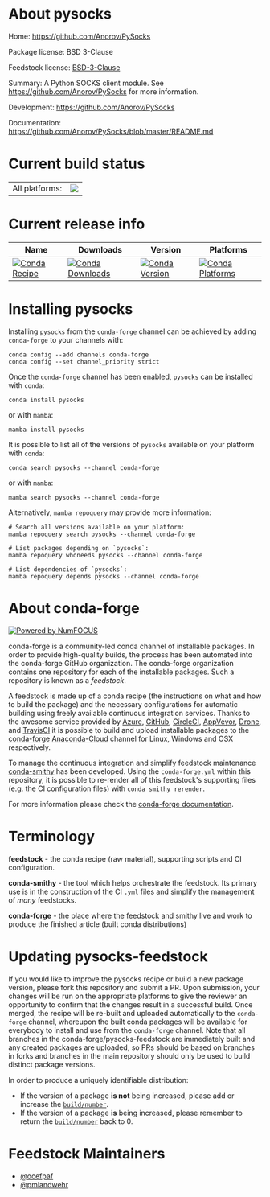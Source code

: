 About pysocks
=============

Home: https://github.com/Anorov/PySocks

Package license: BSD 3-Clause

Feedstock license: [BSD-3-Clause](https://github.com/conda-forge/pysocks-feedstock/blob/main/LICENSE.txt)

Summary: A Python SOCKS client module. See https://github.com/Anorov/PySocks for more information.

Development: https://github.com/Anorov/PySocks

Documentation: https://github.com/Anorov/PySocks/blob/master/README.md

Current build status
====================


<table><tr><td>All platforms:</td>
    <td>
      <a href="https://dev.azure.com/conda-forge/feedstock-builds/_build/latest?definitionId=923&branchName=main">
        <img src="https://dev.azure.com/conda-forge/feedstock-builds/_apis/build/status/pysocks-feedstock?branchName=main">
      </a>
    </td>
  </tr>
</table>

Current release info
====================

| Name | Downloads | Version | Platforms |
| --- | --- | --- | --- |
| [![Conda Recipe](https://img.shields.io/badge/recipe-pysocks-green.svg)](https://anaconda.org/conda-forge/pysocks) | [![Conda Downloads](https://img.shields.io/conda/dn/conda-forge/pysocks.svg)](https://anaconda.org/conda-forge/pysocks) | [![Conda Version](https://img.shields.io/conda/vn/conda-forge/pysocks.svg)](https://anaconda.org/conda-forge/pysocks) | [![Conda Platforms](https://img.shields.io/conda/pn/conda-forge/pysocks.svg)](https://anaconda.org/conda-forge/pysocks) |

Installing pysocks
==================

Installing `pysocks` from the `conda-forge` channel can be achieved by adding `conda-forge` to your channels with:

```
conda config --add channels conda-forge
conda config --set channel_priority strict
```

Once the `conda-forge` channel has been enabled, `pysocks` can be installed with `conda`:

```
conda install pysocks
```

or with `mamba`:

```
mamba install pysocks
```

It is possible to list all of the versions of `pysocks` available on your platform with `conda`:

```
conda search pysocks --channel conda-forge
```

or with `mamba`:

```
mamba search pysocks --channel conda-forge
```

Alternatively, `mamba repoquery` may provide more information:

```
# Search all versions available on your platform:
mamba repoquery search pysocks --channel conda-forge

# List packages depending on `pysocks`:
mamba repoquery whoneeds pysocks --channel conda-forge

# List dependencies of `pysocks`:
mamba repoquery depends pysocks --channel conda-forge
```


About conda-forge
=================

[![Powered by
NumFOCUS](https://img.shields.io/badge/powered%20by-NumFOCUS-orange.svg?style=flat&colorA=E1523D&colorB=007D8A)](https://numfocus.org)

conda-forge is a community-led conda channel of installable packages.
In order to provide high-quality builds, the process has been automated into the
conda-forge GitHub organization. The conda-forge organization contains one repository
for each of the installable packages. Such a repository is known as a *feedstock*.

A feedstock is made up of a conda recipe (the instructions on what and how to build
the package) and the necessary configurations for automatic building using freely
available continuous integration services. Thanks to the awesome service provided by
[Azure](https://azure.microsoft.com/en-us/services/devops/), [GitHub](https://github.com/),
[CircleCI](https://circleci.com/), [AppVeyor](https://www.appveyor.com/),
[Drone](https://cloud.drone.io/welcome), and [TravisCI](https://travis-ci.com/)
it is possible to build and upload installable packages to the
[conda-forge](https://anaconda.org/conda-forge) [Anaconda-Cloud](https://anaconda.org/)
channel for Linux, Windows and OSX respectively.

To manage the continuous integration and simplify feedstock maintenance
[conda-smithy](https://github.com/conda-forge/conda-smithy) has been developed.
Using the ``conda-forge.yml`` within this repository, it is possible to re-render all of
this feedstock's supporting files (e.g. the CI configuration files) with ``conda smithy rerender``.

For more information please check the [conda-forge documentation](https://conda-forge.org/docs/).

Terminology
===========

**feedstock** - the conda recipe (raw material), supporting scripts and CI configuration.

**conda-smithy** - the tool which helps orchestrate the feedstock.
                   Its primary use is in the construction of the CI ``.yml`` files
                   and simplify the management of *many* feedstocks.

**conda-forge** - the place where the feedstock and smithy live and work to
                  produce the finished article (built conda distributions)


Updating pysocks-feedstock
==========================

If you would like to improve the pysocks recipe or build a new
package version, please fork this repository and submit a PR. Upon submission,
your changes will be run on the appropriate platforms to give the reviewer an
opportunity to confirm that the changes result in a successful build. Once
merged, the recipe will be re-built and uploaded automatically to the
`conda-forge` channel, whereupon the built conda packages will be available for
everybody to install and use from the `conda-forge` channel.
Note that all branches in the conda-forge/pysocks-feedstock are
immediately built and any created packages are uploaded, so PRs should be based
on branches in forks and branches in the main repository should only be used to
build distinct package versions.

In order to produce a uniquely identifiable distribution:
 * If the version of a package **is not** being increased, please add or increase
   the [``build/number``](https://docs.conda.io/projects/conda-build/en/latest/resources/define-metadata.html#build-number-and-string).
 * If the version of a package **is** being increased, please remember to return
   the [``build/number``](https://docs.conda.io/projects/conda-build/en/latest/resources/define-metadata.html#build-number-and-string)
   back to 0.

Feedstock Maintainers
=====================

* [@ocefpaf](https://github.com/ocefpaf/)
* [@pmlandwehr](https://github.com/pmlandwehr/)

